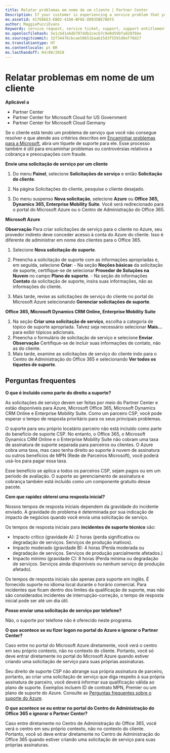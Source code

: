 ```yaml
---
title: Relatar problemas em nome de um cliente | Partner Center
Description: If your customer is experiencing a service problem that you can''t resolve, and that meets the criteria described in Escalate problems to Microsoft, file a support ticket for them.
ms.assetid: 417E8EE3-EBD2-41DA-BF6E-DD935BE78EF5
author: MaggiePucciEvans
Keywords: service request, service ticket, support, support entitlement, aobo, Azure aobo
ms.openlocfilehash: 5e1cbd1a6db707ddb2cecb7c9e8d59bfa828f6be
ms.sourcegitcommit: 32f34476cbcae58651baab15d3f5591d6ef70d27
ms.translationtype: HT
ms.contentlocale: pt-BR
ms.lasthandoff: 04/08/2018
---
```

# <a name="report-problems-on-behalf-of-a-customer"></a>Relatar problemas em nome de um cliente

**Aplicável a**

-  Partner Center
-  Partner Center for Microsoft Cloud for US Government
-  Partner Center for Microsoft Cloud Germany

Se o cliente está tendo um problema de serviço que você não consegue resolver e que atende aos critérios descritos em [Encaminhar problemas para a Microsoft](escalate-problems-to-microsoft.md), abra um tíquete de suporte para ele. Esse processo também é útil para encaminhar problemas ou controvérsias relativos a cobrança e preocupações com fraude.

**Envie uma solicitação de serviço por um cliente**

1.  Do menu **Painel**, selecione **Solicitações de serviço** e então **Solicitação do cliente**. 

2.  Na página Solicitações do cliente, pesquise o cliente desejado.

3.  Do menu suspenso **Nova solicitação**, selecione **Azure** ou **Office 365, Dynamics 365, Enterprise Mobility Suite**. Você será redirecionado para o portal do Microsoft Azure ou o Centro de Administração do Office 365.

**Microsoft Azure**

**Observação** Para criar solicitações de serviço para o cliente no Azure, seu provedor indireto deve conceder acesso à conta do Azure do cliente. Isso é diferente de administrar em nome dos clientes para o Office 365.   

1.  Selecione **Nova solicitação de suporte**.
2.  Preencha a solicitação de suporte com as informações apropriadas e, em seguida, selecione **Criar**:
        -   Na seção **Noções básicas** da solicitação de suporte, certifique-se de selecionar **Provedor de Soluções na Nuvem** no campo **Plano de suporte**.
        -   Na seção de informações **Contato** da solicitação de suporte, insira suas informações, não as informações do cliente.

3.  Mais tarde, revise as solicitações de serviço do cliente no portal do Microsoft Azure selecionando **Gerenciar solicitações de suporte**.



**Office 365, Microsoft Dynamics CRM Online, Enterprise Mobility Suite**

1. Na seção **Criar uma solicitação de serviço**, escolha a categoria de tópico de suporte apropriada. Talvez seja necessário selecionar **Mais...** para exibir tópicos adicionais.    
2. Preencha o formulário de solicitação de serviço e selecione **Enviar**.
    **Observação**  Certifique-se de incluir suas informações de contato, não as do cliente.
3. Mais tarde, examine as solicitações de serviço do cliente indo para o Centro de Administração do Office 365 e selecionando **Ver todos os tíquetes de suporte**.

## <a name="faq"></a>Perguntas frequentes


**O que é incluído como parte do direito a suporte?**

As solicitações de serviço devem ser feitas por meio do Partner Center e estão disponíveis para Azure, Microsoft Office 365, Microsoft Dynamics CRM Online e Enterprise Mobility Suite. Como um parceiro CSP, você pode esperar o tempo de resposta prioritário para os seus principais problemas.

O suporte para seu próprio locatário parceiro não está incluído como parte do benefício de suporte CSP. No entanto, o Office 365, o Microsoft Dynamics CRM Online e o Enterprise Mobility Suite não cobram uma taxa de assinatura de suporte separada para parceiros ou clientes. O Azure cobra uma taxa, mas caso tenha direito ao suporte à nuvem de assinatura ou outros benefícios de MPN (Rede de Parceiros Microsoft), você poderá usá-los para pagar essa taxa.

Esse benefício se aplica a todos os parceiros CSP, sejam pagos ou em um período de avaliação. O suporte ao gerenciamento de assinatura e cobrança também está incluído como um componente gratuito desse pacote.

**Com que rapidez obterei uma resposta inicial?**

Nossos tempos de resposta iniciais dependem da gravidade do incidente enviado. A gravidade do problema é determinada por sua indicação de impacto de negócios quando você envia uma solicitação de serviço.

Os tempos de resposta iniciais para **incidentes de suporte técnico** são:

-   Impacto crítico (gravidade A): 2 horas (perda significativa ou degradação de serviços. Serviços de produção inativos).
-   Impacto moderado (gravidade B): 4 horas (Perda moderada ou degradação de serviços. Serviços de produção parcialmente afetados.)
-   Impacto mínimo (gravidade C): 8 horas (Perda mínima ou degradação de serviços. Serviços ainda disponíveis ou nenhum serviço de produção afetado).

Os tempos de resposta iniciais são apenas para suporte em inglês. É fornecido suporte no idioma local durante o horário comercial.
Para incidentes que ficam dentro dos limites da qualificação de suporte, mas não são considerados incidentes de interrupção-correção, o tempo de resposta inicial pode ser até um dia útil.

**Posso enviar uma solicitação de serviço por telefone?**

Não, o suporte por telefone não é oferecido neste programa.

**O que acontece se eu fizer logon no portal do Azure e ignorar o Partner Center?**

Caso entre no portal do Microsoft Azure diretamente, você verá o centro em seu próprio contexto, não no contexto do cliente. Portanto, você só deve entrar diretamente no portal do Microsoft Azure quando estiver criando uma solicitação de serviço para suas próprias assinaturas.

Seu direito de suporte CSP não abrange sua própria assinatura de parceiro, portanto, ao criar uma solicitação de serviço que diga respeito à sua própria assinatura de parceiro, você deverá informar sua qualificação válida ao plano de suporte. Exemplos incluem ID de contrato MPN, Premier ou um plano de suporte do Azure. Consulte as [Perguntas frequentes sobre o suporte do Azure](http://go.microsoft.com/fwlink/?LinkId=717532).

**O que acontece se eu entrar no portal do Centro de Administração do Office 365 e ignorar o Partner Center?**

Caso entre diretamente no Centro de Administração do Office 365, você verá o centro em seu próprio contexto, não no contexto do cliente. Portanto, você só deve entrar diretamente no Centro de Administração do Office 365 quando estiver criando uma solicitação de serviço para suas próprias assinaturas.

 

 



